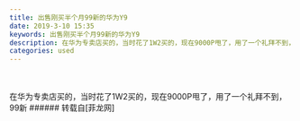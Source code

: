 ```yaml
---
title: 出售刚买半个月99新的华为Y9
date: 2019-3-10 15:35
keywords: 出售刚买半个月99新的华为Y9
description: 在华为专卖店买的，当时花了1W2买的，现在9000P甩了，用了一个礼拜不到，99新
categories: used
---
```

<td class="t_f" id="postmessage_3196113">

<br/>
<br/>
在华为专卖店买的，当时花了1W2买的，现在9000P甩了，用了一个礼拜不到，99新</td>
###### 转载自[菲龙网]